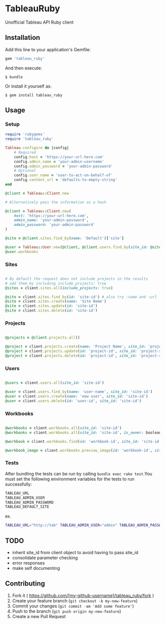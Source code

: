 # TableauRuby

Unofficial Tableau API Ruby client

## Installation

Add this line to your application's Gemfile:

```ruby
gem 'tableau_ruby'
```

And then execute:

    $ bundle

Or install it yourself as:

    $ gem install tableau_ruby

## Usage

### Setup

``` ruby
require 'rubygems'
require 'tableau_ruby'

Tableau.configure do |config|
	# Required
	config.host = 'https://your-url-here.com'
	config.admin_name = 'your-admin-username'
	config.admin_password = 'your-admin-password'
	# Optional
	config.user_name = 'user-to-act-on-behalf-of'
	config.content_url = 'defaults-to-empty-string'
end

@client = Tableau::Client.new

# Alternatively pass the information as a hash

@client = Tableau::Client.new(
	host: 'https://your-url-here.com',
	admin_name: 'your-admin-password',
	admin_password: 'your-admin-password'
)

@site = @client.sites.find_by(name: 'Default')['site']

@user = Tableau::User.new(@client, @client.users.find_by(site_id: @site['id'], name: 'user-name')['user'])
@user.workbooks

```

### Sites
``` ruby

# By default the request does not include projects in the results
# add them by including include_projects: true
@sites = client.sites.all(include_projects: true)

@site = client.sites.find_by(id: 'site-id') # also try :name and :url
@site = client.sites.create(name: 'Site Name')
@site = client.sites.update(id: 'site-id')
@site = client.sites.delete(id: 'site-id')

```

### Projects
``` ruby

@projects = @client.projects.all()

@project = client.projects.create(name: 'Project Name', site_id: 'project-site-id')
@project = client.projects.update(id: 'project-id', site_id: 'project-site-id')
@project = client.projects.delete(id: 'project-id', site_id: 'project-site-id')

```

### Users
``` ruby

@users = client.users.all(site_id: 'site-id')

@user = client.users.find_by(name: 'user-name', site_id: 'site-id')
@user = client.users.create(name: 'new user', site_id: 'site-id')
@user = client.users.delete(id: 'user-id', site_id: 'site-id')

```

### Workbooks
``` ruby

@workbooks = client.workbooks.all(site_id: 'site-id')
@workbooks = client.workbooks.all(site_id: 'site-id', is_owner: boolean, page_size: 'page-size', page_number: 'page-number')

@workbook = client.workbooks.find(id: 'workbook-id', site_id: 'site-id', include_views: true)

@workbook_image = client.workbooks.preview_image(id: 'workbook-id', site_id: 'site-id') # returns the binary image data.

```

### Tests

After bundling the tests can be run by calling `bundle exec rake test`.You must set the following environment variables for the tests to run successfully:

``` bash
TABLEAU_URL
TABLEAU_ADMIN_USER
TABLEAU_ADMIN_PASSWORD
TABLEAU_DEFAULT_SITE
```

ex.
``` bash
TABLEAU_URL="http://tab" TABLEAU_ADMIN_USER="admin" TABLEAU_ADMIN_PASSWORD="password" TABLEAU_DEFAULT_SITE="default" b rake test
```

## TODO
* inherit site_id from client object to avoid having to pass site_id
* consolidate parameter checking
* error responses
* make self documenting

## Contributing

1. Fork it ( https://github.com/[my-github-username]/tableau_ruby/fork )
2. Create your feature branch (`git checkout -b my-new-feature`)
3. Commit your changes (`git commit -am 'Add some feature'`)
4. Push to the branch (`git push origin my-new-feature`)
5. Create a new Pull Request
